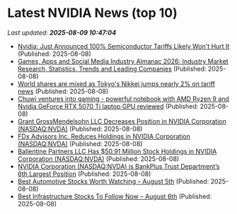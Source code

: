 # Latest NVIDIA News (top 10)
_Last updated: **2025-08-09 10:47:04**_

- [Nvidia: Just Announced 100% Semiconductor Tariffs Likely Won't Hurt It](https://biztoc.com/x/e4e217e2159c901f) (Published: 2025-08-08)
- [Games, Apps and Social Media Industry Almanac 2026: Industry Market Research, Statistics, Trends and Leading Companies](https://www.globenewswire.com/news-release/2025/08/08/3130043/28124/en/Games-Apps-and-Social-Media-Industry-Almanac-2026-Industry-Market-Research-Statistics-Trends-and-Leading-Companies.html) (Published: 2025-08-08)
- [World shares are mixed as Tokyo's Nikkei jumps nearly 2% on tariff news](https://abcnews.go.com/Business/wireStory/world-shares-mixed-tokyos-nikkei-jumps-2-tariff-124472814) (Published: 2025-08-08)
- [Chuwi ventures into gaming - powerful notebook with AMD Ryzen 9 and Nvidia GeForce RTX 5070 Ti laptop GPU reviewed](https://www.notebookcheck.net/Chuwi-ventures-into-gaming-powerful-notebook-with-AMD-Ryzen-9-and-Nvidia-GeForce-RTX-5070-Ti-laptop-GPU-reviewed.1082920.0.html) (Published: 2025-08-08)
- [Grant GrossMendelsohn LLC Decreases Position in NVIDIA Corporation (NASDAQ:NVDA)](https://www.etfdailynews.com/2025/08/08/grant-grossmendelsohn-llc-decreases-position-in-nvidia-corporation-nasdaqnvda/) (Published: 2025-08-08)
- [FDx Advisors Inc. Reduces Holdings in NVIDIA Corporation (NASDAQ:NVDA)](https://www.etfdailynews.com/2025/08/08/fdx-advisors-inc-reduces-holdings-in-nvidia-corporation-nasdaqnvda/) (Published: 2025-08-08)
- [Ballentine Partners LLC Has $50.91 Million Stock Holdings in NVIDIA Corporation (NASDAQ:NVDA)](https://www.etfdailynews.com/2025/08/08/ballentine-partners-llc-has-50-91-million-stock-holdings-in-nvidia-corporation-nasdaqnvda/) (Published: 2025-08-08)
- [NVIDIA Corporation (NASDAQ:NVDA) is BankPlus Trust Department’s 6th Largest Position](https://www.etfdailynews.com/2025/08/08/nvidia-corporation-nasdaqnvda-is-bankplus-trust-departments-6th-largest-position/) (Published: 2025-08-08)
- [Best Automotive Stocks Worth Watching – August 5th](https://www.etfdailynews.com/2025/08/08/best-automotive-stocks-worth-watching-august-5th/) (Published: 2025-08-08)
- [Best Infrastructure Stocks To Follow Now – August 6th](https://www.etfdailynews.com/2025/08/08/best-infrastructure-stocks-to-follow-now-august-6th/) (Published: 2025-08-08)
